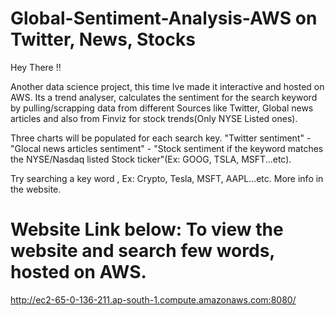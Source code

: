 # Global-Sentiment-Analysis-AWS on Twitter, News, Stocks
 
Hey There !!

Another data science project, this time Ive made it interactive and hosted on AWS. Its a trend analyser, calculates the sentiment for the search keyword by pulling/scrapping data from different Sources like Twitter, Global news articles and also from Finviz for stock trends(Only NYSE Listed ones).

Three charts will be populated for each search key. "Twitter sentiment" - "Glocal news articles sentiment" - "Stock sentiment if the keyword matches the NYSE/Nasdaq listed Stock ticker"(Ex: GOOG, TSLA, MSFT...etc).

Try searching a key word , Ex: Crypto, Tesla, MSFT, AAPL...etc. More info in the website.


Website Link below: To view the website and search few words, hosted on AWS.
==================

http://ec2-65-0-136-211.ap-south-1.compute.amazonaws.com:8080/
